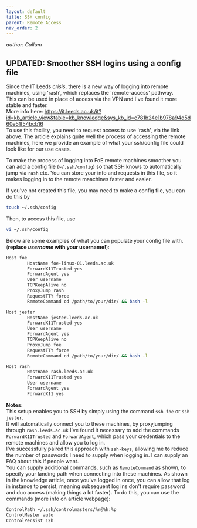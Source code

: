 ```yaml
---
layout: default
title: SSH config
parent: Remote Access
nav_order: 2
---
```

_author: Callum_

## UPDATED: Smoother SSH logins using a config file

Since the IT Leeds _crisis_, there is a new way of logging into remote machines, using 'rash', which replaces the 'remote-access' pathway. \
This can be used in place of access via the VPN and I've found it more stable and faster. \
More info here: https://it.leeds.ac.uk/it?id=kb_article_view&table=kb_knowledge&sys_kb_id=c781b24e1b978a94d5d60e51f54bcb16 \
To use this facility, you need to request access to use 'rash', via the link above. The article explains quite well the process of accessing the remote machines, here we provide an example of what your ssh/config file could look like for our use cases. 

To make the process of logging into FoE remote machines smoother you can add a config file (`~/.ssh/config`) so that SSH knows to automatically jump via `rash` etc. You can store your info and requests in this file, so it makes logging in to the remote maachines faster and easier. 

If you've not created this file, you may need to make a config file, you can do this by 
```bash
touch ~/.ssh/config
```
Then, to access this file, use
```bash
vi ~/.ssh/config
```

Below are some examples of what you can populate your config file with. \
 (**replace _username_ with your username!**):
```bash
Host foe
        HostName foe-linux-01.leeds.ac.uk
        ForwardX11Trusted yes
        ForwardAgent yes
        User username
        TCPKeepAlive no
        ProxyJump rash
        RequestTTY force
        RemoteCommand cd /path/to/your/dir/ && bash -l 

Host jester
        HostName jester.leeds.ac.uk
        ForwardX11Trusted yes
        User username
        ForwardAgent yes
        TCPKeepAlive no
        ProxyJump foe
        RequestTTY force
        RemoteCommand cd /path/to/your/dir/ && bash -l

Host rash
        Hostname rash.leeds.ac.uk
        ForwardX11Trusted yes
        User username
        ForwardAgent yes
        ForwardX11 yes
```

**Notes:**\
This setup enables you to SSH by simply using the command `ssh foe` or `ssh jester`. \
It will automatically connect you to these machines, by proxyjumping through `rash.leeds.ac.uk` 
I've found it necessary to add the commands `ForwardX11Trusted` and `ForwardAgent`, which pass your credentials to the remote machines and allow you to log in. \
I've successfully paired this approach with `ssh-keys`, allowing me to reduce the number of passwords I need to supply when logging in. I can supply an FAQ about this if people want. \
You can supply additional commands, such as `RemoteCommand` as shown, to specify your landing path when connecting into these machines.
As shown in the knowledge article, once you've logged in once, you can allow that log in instance to persist, meaning subsequent log ins don't require password and duo access (making things a lot faster). To do this, you can use the commands (more info on article webpage):
```bash
ControlPath ~/.ssh/controlmasters/%r@%h:%p
ControlMaster auto
ControlPersist 12h
```


